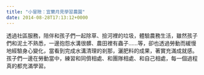 ```yaml
---
title: "小冒險：宜蘭月見學習農園"
date: 2014-08-28T17:13:12+0000
---
```


透過社區服務，陪伴和孩子們一起除草、撿河裡的垃圾，體驗農務生活，雖然孩子們和泥土不熟悉，一邊抱怨水溝很髒、農田裡有蟲子......等，卻也透過勞動而緩慢地經驗身心變化，當看到完成水溝清理的剎那，灑肥料的成果，著實充滿成就感。孩子們一邊在勞動當中，練習和同儕相處、和團隊相處、和自己相處，每一個過程真的都充滿學習。
